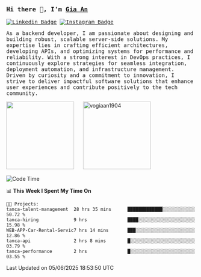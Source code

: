 ### <samp>Hi there 👋, I'm <a href="https://www.linkedin.com/in/vogiaan1904/" target="_blank">Gia An</a></samp>

<samp> [![Linkedin Badge](https://img.shields.io/badge/-LinkedIn-0e76a8?style=flat-square&logo=Linkedin&logoColor=white)](https://linkedin.com/in/vogiaan1904)
[![Instagram Badge](https://img.shields.io/badge/-Instagram-e4405f?style=flat-square&logo=Instagram&logoColor=white)](https://instagram.com/_.ja.ann_/) </samp> 

<samp>As a backend developer, I am passionate about designing and building robust, scalable server-side solutions. My expertise lies in crafting efficient architectures, developing APIs, and optimizing systems for performance and reliability. With a strong interest in DevOps practices, I continuously explore strategies for seamless integration, deployment automation, and infrastructure management. Driven by curiosity and a commitment to innovation, I strive to deliver impactful software solutions that enhance user experiences and contribute positively to the tech community.</samp>



<div>
  <img height="180em" src="https://github-readme-stats.vercel.app/api/top-langs/?username=vogiaan1904&show_icons=true&hide_border=true&layout=compact&langs_count=10&theme=transparent&include_orgs=true"/>
  &nbsp;&nbsp;&nbsp;&nbsp;
  <img height="180em" src="https://github-readme-stats.vercel.app/api?username=vogiaan1904&show_icons=true&hide_border=true&&count_private=true&include_all_commits=true&theme=transparent&locale=en" alt="vogiaan1904" />
</div>






<!--START_SECTION:waka-->
![Code Time](http://img.shields.io/badge/Code%20Time-1%2C006%20hrs%2024%20mins-blue)

📊 **This Week I Spent My Time On** 

```text
🐱‍💻 Projects: 
tanca-talent-management  28 hrs 35 mins      █████████████░░░░░░░░░░░░   50.72 % 
tanca-hiring             9 hrs               ████░░░░░░░░░░░░░░░░░░░░░   15.98 % 
WEB-APP-Car-Rental-Servic7 hrs 14 mins       ███░░░░░░░░░░░░░░░░░░░░░░   12.86 % 
tanca-api                2 hrs 8 mins        █░░░░░░░░░░░░░░░░░░░░░░░░   03.79 % 
tanca-performance        2 hrs               █░░░░░░░░░░░░░░░░░░░░░░░░   03.55 % 
```


 Last Updated on 05/06/2025 18:53:50 UTC
<!--END_SECTION:waka-->
